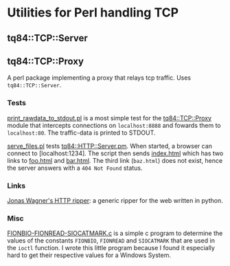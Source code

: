 # Utilities for Perl handling TCP

## tq84::TCP::Server

## tq84::TCP::Proxy

A perl package implementing a proxy that relays tcp traffic. Uses `tq84::TCP::Server`.

### Tests

[print_rawdata_to_stdout.pl](https://github.com/ReneNyffenegger/perl-tcp/blob/master/tests/TCP/Proxy/print_rawdata_to_stdout.pl) is a most simple test for
the [tq84::TCP::Proxy](https://github.com/ReneNyffenegger/perl-tcp/blob/master/tq84/TCP/Proxy.pm) module that intercepts connections on `localhost:8888` and fowards them to `localhost:80`. The traffic-data is printed to STDOUT.

[serve_files.pl](https://github.com/ReneNyffenegger/perl-tcp/blob/master/tests/HTTP/Server/serve_files.pl) tests
[tq84::HTTP::Server.pm](https://github.com/ReneNyffenegger/perl-tcp/blob/master/tq84/HTTP/Server.pm). When started, a browser can connect to [localhost:1234]. The script
then sends [index.html](https://github.com/ReneNyffenegger/perl-tcp/blob/master/tests/HTTP/Server/index.html) which has two links to
[foo.html](https://github.com/ReneNyffenegger/perl-tcp/blob/master/tests/HTTP/Server/foo.html) and [bar.html](https://github.com/ReneNyffenegger/perl-tcp/blob/master/tests/HTTP/Server/bar.html).
The third link (`baz.html`) does not exist, hence the server answers with a `404 Not Found` status.

### Links

[Jonas Wagner's HTTP ripper](https://github.com/jwagner/httpripper): a generic ripper for the web written in python.

### Misc

[FIONBIO-FIONREAD-SIOCATMARK.c](https://github.com/ReneNyffenegger/perl-tcp/blob/master/misc/FIONBIO-FIONREAD-SIOCATMARK.c) is a simple
c program to determine the values of the constants `FIONBIO`, `FIONREAD` and `SIOCATMARK` that are used in the `ioctl` function. I wrote
this little program because I found it especially hard to get their respective values for a Windows System.
